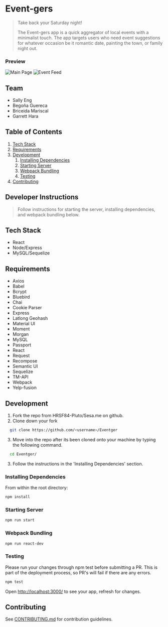 # Event-gers

> Take back your Saturday night!
>
> The Event-gers app is a quick aggregator of local events
with a minimalist touch. The app targets users who
need event suggestions for whatever occasion be it romantic date,
painting the town, or family night out.

### Preview

![Main Page](https://i.imgur.com/LEB2tns.jpg)
![Event Feed](https://i.imgur.com/W5toALL.png)


## Team

  - Sally Eng
  - Begoña Guereca
  - Briceida Mariscal
  - Garrett Hara

## Table of Contents

1. [Tech Stack](#tech-stack)
1. [Requirements](#requirements)
1. [Development](#development)
    1. [Installing Dependencies](#installing-dependencies)
    1. [Starting Server](#starting-server)
    1. [Webpack Bundling](#webpack-bundling)
    1. [Testing](#testing)
1. [Contributing](#contributing)

## Developer Instructions
> Follow instructions for starting the server, installing dependencies, and webpack bundling below.

## Tech Stack
- React
- Node/Express
- MySQL/Sequelize

## Requirements

- Axios
- Babel
- Bcrypt
- Bluebird
- Chai
- Cookie Parser
- Express
- Latlong Geohash
- Material UI
- Moment
- Morgan
- MySQL
- Passport
- React
- Request
- Recompose
- Semantic UI
- Sequelize
- TM-API
- Webpack
- Yelp-fusion

## Development

1. Fork the repo from HRSF84-Pluto/Sesa.me on github.
2. Clone down your fork
  ```sh
    git clone https://github.com/<username>/Eventger
  ```
3. Move into the repo after its been cloned onto your machine by typing the following command.
  ```sh
    cd Eventger/
  ```
3. Follow the instructions in the 'Installing Dependencies' section.

### Installing Dependencies

From within the root directory:

```sh
npm install
```

### Starting Server

```sh
npm run start
```

### Webpack Bundling

```sh
npm run react-dev
```

### Testing

Please run your changes through npm test before submitting a PR. This is part of the deployment process, so PR's will fail if there are any errors.

```sh
npm test
```

Open [http://localhost:3000/](http://localhost:3000/) to see your app, refresh for changes.

## Contributing

See [CONTRIBUTING.md](CONTRIBUTING.md) for contribution guidelines.
